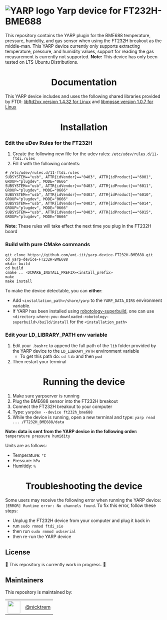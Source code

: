 ![YARP logo](https://raw.githubusercontent.com/robotology/yarp/master/doc/images/yarp-robot-24.png "yarp-device-FT232H-BME688")
Yarp device for FT232H-BME688
=====================

This repository contains the YARP plugin for the BME688 temperature, pressure, humidity, and gas sensor when using the FT232H breakout as the middle-man. This YARP device currently only supports extracting temperature, pressure, and humidity values, support for reading the gas measurement is currently not supported. **Note:** This device has only been tested on LTS Ubuntu Distributions.

<h1 align="center"> Documentation </h1>

This YARP device includes and uses the following shared libraries provided by FTDI: [libftd2xx version 1.4.32 for Linux](https://ftdichip.com/drivers/d2xx-drivers/) and [libmpsse version 1.0.7 for Linux](https://ftdichip.com/software-examples/mpsse-projects/libmpsse-i2c-examples/)

<h1 align="center"> Installation </h1>

### Edit the uDev Rules for the FT232H
1) Create the following new file for the udev rules: `/etc/udev/rules.d/11-ftdi.rules`
2) Fill it with the following contents:
```
# /etc/udev/rules.d/11-ftdi.rules
SUBSYSTEM=="usb", ATTR{idVendor}=="0403", ATTR{idProduct}=="6001", GROUP="plugdev", MODE="0666"
SUBSYSTEM=="usb", ATTR{idVendor}=="0403", ATTR{idProduct}=="6011", GROUP="plugdev", MODE="0666"
SUBSYSTEM=="usb", ATTR{idVendor}=="0403", ATTR{idProduct}=="6010", GROUP="plugdev", MODE="0666"
SUBSYSTEM=="usb", ATTR{idVendor}=="0403", ATTR{idProduct}=="6014", GROUP="plugdev", MODE="0666"
SUBSYSTEM=="usb", ATTR{idVendor}=="0403", ATTR{idProduct}=="6015", GROUP="plugdev", MODE="0666"
```
**Note:** These rules will take effect the next time you plug in the FT232H board

### Build with pure CMake commands

~~~
git clone https://github.com/ami-iit/yarp-device-FT232H-BME688.git
cd yarp-device-FT232H-BME688
mkdir build
cd build
cmake .. -DCMAKE_INSTALL_PREFIX=<install_prefix>
make
make install
~~~
To make the device detectable, you can **either**:
- Add `<installation_path>/share/yarp` to the `YARP_DATA_DIRS` environment variable.
- If YARP has been installed using [robotology-superbuild](https://github.com/robotology/robotology-superbuild), one can use `<directory-where-you-downloaded-robotology-superbuild>/build/install` for the `<installation_path>`


### Edit your LD_LIBRARY_PATH env variable
1) Edit your `.bashrc` to append the full path of the `lib` folder provided by the YARP device to the `LD_LIBRARY_PATH` environment variable
    - To get this path do:  `cd lib` and then `pwd`
2) Then restart your terminal


<h1 align="center"> Running the device </h1>

1) Make sure yarpserver is running
2) Plug the BME688 sensor into the FT232H breakout
3) Connect the FT232H breakout to your computer
4) Type: `yarpdev --device ft232h_bme688`
5) While the device is running, open a new terminal and type: `yarp read ... /FT232H_BME688/data`

**Note: data is sent from the YARP device in the following order:** `temperature pressure humidity`

Units are as follows:
- Temperature: `°C`
- Pressure: `hPa`
- Humitidy: `%`


<h1 align="center"> Troubleshooting the device </h1>

Some users may receive the following error when running the YARP device: `[ERROR] Runtime error: No channels found`. To fix this error, follow these steps:
- Unplug the FT232H device from your computer and plug it back in
- run `sudo rmmod ftdi_sio`
- then run `sudo rmmod usbserial`
- then re-run the YARP device


License
---------

:construction: This repository is currently work in progress. :construction:

Maintainers
--------------
This repository is maintained by:

| | |
|:---:|:---:|
| [<img src="https://github.com/nicktrem.png" width="40">](https://github.com/nicktrem) | [@nicktrem](https://github.com/nicktrem) |
